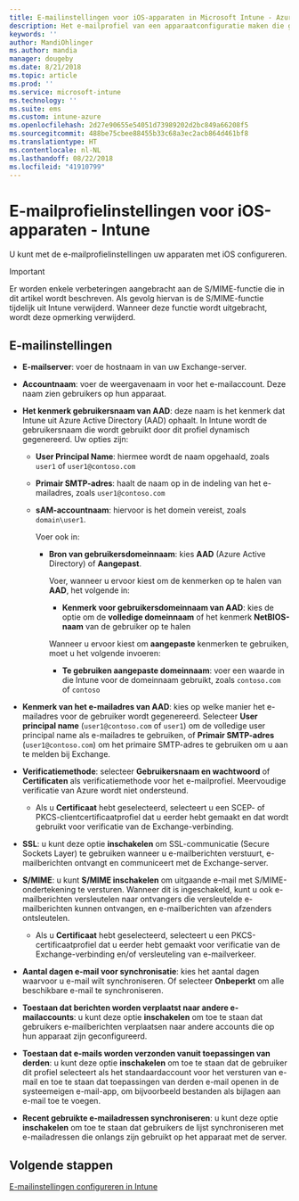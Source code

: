 ```yaml
---
title: E-mailinstellingen voor iOS-apparaten in Microsoft Intune - Azure | Microsoft Docs
description: Het e-mailprofiel van een apparaatconfiguratie maken die gebruikmaakt van Exchange-servers en kenmerken ophaalt uit Azure Active Directory. U kunt tevens SSL inschakelen, gebruikers verifiëren met certificaten of gebruikersnaam/wachtwoord, en e-mail synchroniseren op iOS-apparaten met behulp van Microsoft Intune.
keywords: ''
author: MandiOhlinger
ms.author: mandia
manager: dougeby
ms.date: 8/21/2018
ms.topic: article
ms.prod: ''
ms.service: microsoft-intune
ms.technology: ''
ms.suite: ems
ms.custom: intune-azure
ms.openlocfilehash: 2d27e90655e54051d73989202d2bc849a66208f5
ms.sourcegitcommit: 488be75cbee88455b33c68a3ec2acb864d461bf8
ms.translationtype: HT
ms.contentlocale: nl-NL
ms.lasthandoff: 08/22/2018
ms.locfileid: "41910799"
---
```

# <a name="email-profile-settings-for-ios-devices---intune"></a>E-mailprofielinstellingen voor iOS-apparaten - Intune

U kunt met de e-mailprofielinstellingen uw apparaten met iOS configureren.

> [!IMPORTANT]
> Er worden enkele verbeteringen aangebracht aan de S/MIME-functie die in dit artikel wordt beschreven. Als gevolg hiervan is de S/MIME-functie tijdelijk uit Intune verwijderd. Wanneer deze functie wordt uitgebracht, wordt deze opmerking verwijderd.

## <a name="email-settings"></a>E-mailinstellingen

- **E-mailserver**: voer de hostnaam in van uw Exchange-server.
- **Accountnaam**: voer de weergavenaam in voor het e-mailaccount. Deze naam zien gebruikers op hun apparaat.
- **Het kenmerk gebruikersnaam van AAD**: deze naam is het kenmerk dat Intune uit Azure Active Directory (AAD) ophaalt. In Intune wordt de gebruikersnaam die wordt gebruikt door dit profiel dynamisch gegenereerd. Uw opties zijn:
  - **User Principal Name**: hiermee wordt de naam opgehaald, zoals `user1` of `user1@contoso.com`
  - **Primair SMTP-adres**: haalt de naam op in de indeling van het e-mailadres, zoals `user1@contoso.com`
  - **sAM-accountnaam**: hiervoor is het domein vereist, zoals `domain\user1`.

    Voer ook in:  
    - **Bron van gebruikersdomeinnaam**: kies **AAD** (Azure Active Directory) of **Aangepast**.

      Voer, wanneer u ervoor kiest om de kenmerken op te halen van **AAD**, het volgende in:
      - **Kenmerk voor gebruikersdomeinnaam van AAD**: kies de optie om de **volledige domeinnaam** of het kenmerk **NetBIOS-naam** van de gebruiker op te halen

      Wanneer u ervoor kiest om **aangepaste** kenmerken te gebruiken, moet u het volgende invoeren:
      - **Te gebruiken aangepaste domeinnaam**: voer een waarde in die Intune voor de domeinnaam gebruikt, zoals `contoso.com` of `contoso`

- **Kenmerk van het e-mailadres van AAD**: kies op welke manier het e-mailadres voor de gebruiker wordt gegenereerd. Selecteer **User principal name** (`user1@contoso.com` of `user1`) om de volledige user principal name als e-mailadres te gebruiken, of **Primair SMTP-adres** (`user1@contoso.com`) om het primaire SMTP-adres te gebruiken om u aan te melden bij Exchange.
- **Verificatiemethode**: selecteer **Gebruikersnaam en wachtwoord** of **Certificaten** als verificatiemethode voor het e-mailprofiel. Meervoudige verificatie van Azure wordt niet ondersteund.
  - Als u **Certificaat** hebt geselecteerd, selecteert u een SCEP- of PKCS-clientcertificaatprofiel dat u eerder hebt gemaakt en dat wordt gebruikt voor verificatie van de Exchange-verbinding.
- **SSL**: u kunt deze optie **inschakelen** om SSL-communicatie (Secure Sockets Layer) te gebruiken wanneer u e-mailberichten verstuurt, e-mailberichten ontvangt en communiceert met de Exchange-server.
- **S/MIME**: u kunt **S/MIME inschakelen** om uitgaande e-mail met S/MIME-ondertekening te versturen. Wanneer dit is ingeschakeld, kunt u ook e-mailberichten versleutelen naar ontvangers die versleutelde e-mailberichten kunnen ontvangen, en e-mailberichten van afzenders ontsleutelen.
  - Als u **Certificaat** hebt geselecteerd, selecteert u een PKCS-certificaatprofiel dat u eerder hebt gemaakt voor verificatie van de Exchange-verbinding en/of versleuteling van e-mailverkeer.
- **Aantal dagen e-mail voor synchronisatie**: kies het aantal dagen waarvoor u e-mail wilt synchroniseren. Of selecteer **Onbeperkt** om alle beschikbare e-mail te synchroniseren.
- **Toestaan dat berichten worden verplaatst naar andere e-mailaccounts**: u kunt deze optie **inschakelen** om toe te staan dat gebruikers e-mailberichten verplaatsen naar andere accounts die op hun apparaat zijn geconfigureerd.
- **Toestaan dat e-mails worden verzonden vanuit toepassingen van derden**: u kunt deze optie **inschakelen** om toe te staan dat de gebruiker dit profiel selecteert als het standaardaccount voor het versturen van e-mail en toe te staan dat toepassingen van derden e-mail openen in de systeemeigen e-mail-app, om bijvoorbeeld bestanden als bijlagen aan e-mail toe te voegen.
- **Recent gebruikte e-mailadressen synchroniseren**: u kunt deze optie **inschakelen** om toe te staan dat gebruikers de lijst synchroniseren met e-mailadressen die onlangs zijn gebruikt op het apparaat met de server.

## <a name="next-steps"></a>Volgende stappen
[E-mailinstellingen configureren in Intune](email-settings-configure.md)
